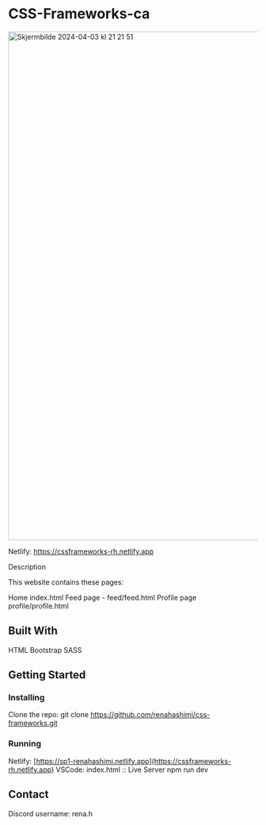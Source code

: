 # CSS-Frameworks-ca

<img width="1026" alt="Skjermbilde 2024-04-03 kl  21 21 51" src="https://github.com/renahashimi/css-frameworks/assets/132304085/e943afb4-542a-4a3a-b9e9-36ddcf7ebb07">

Netlify: https://cssframeworks-rh.netlify.app

Description

This website contains these pages:

Home index.html
Feed page - feed/feed.html
Profile page profile/profile.html

## Built With
HTML
Bootstrap
SASS

## Getting Started
### Installing
Clone the repo:
git clone https://github.com/renahashimi/css-frameworks.git


### Running
Netlify: [https://sp1-renahashimi.netlify.app](https://cssframeworks-rh.netlify.app)
VSCode: index.html :: Live Server
npm run dev

## Contact
Discord username: rena.h
